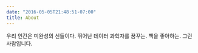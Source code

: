 ```yaml
---
date: "2016-05-05T21:48:51-07:00"
title: About
---
```



우리 인간은 미완성의 신들이다. 뛰어난 데이터 과학자를 꿈꾸는. 책을 좋아하는. 그런 사람입니다.

 